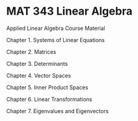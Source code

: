 # MAT 343 Linear Algebra
Applied Linear Algebra Course Material

Chapter 1. Systems of Linear Equations

Chapter 2. Matrices

Chapter 3. Determinants

Chapter 4. Vector Spaces

Chapter 5. Inner Product Spaces

Chapter 6. Linear Transformations

Chapter 7. Eigenvalues and Eigenvectors
